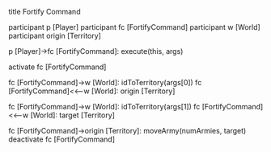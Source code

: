 title Fortify Command


participant p [Player]
participant fc [FortifyCommand]
participant w [World]
participant origin [Territory]

p [Player]->fc [FortifyCommand]: execute(this, args)

activate fc [FortifyCommand]

fc [FortifyCommand]->w [World]: idToTerritory(args[0])
fc [FortifyCommand]<<--w [World]: origin [Territory]

fc [FortifyCommand]->w [World]: idToTerritory(args[1])
fc [FortifyCommand]<<--w [World]: target [Territory]

fc [FortifyCommand]->origin [Territory]: moveArmy(numArmies, target)
deactivate fc [FortifyCommand]
